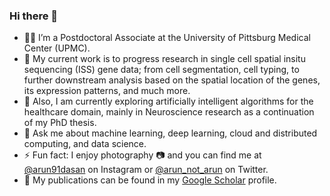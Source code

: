 ### Hi there 👋

- 👨‍💻 I’m a Postdoctoral Associate at the University of Pittsburg Medical Center (UPMC).
- 🌱 My current work is to progress research in single cell spatial insitu sequencing (ISS) gene data; from cell segmentation, cell typing, to further downstream analysis based on the spatial location of the genes, its expression patterns, and much more.
- 🌱 Also, I am currently exploring artificially intelligent algorithms for the healthcare domain, mainly in Neuroscience research as a continuation of my PhD thesis.
- 💬 Ask me about machine learning, deep learning, cloud and distributed computing, and data science.
- ⚡ Fun fact: I enjoy photography 📷 and you can find me at [@arun91dasan](https://www.instagram.com/arun91dasan/) on Instagram or [@arun_not_arun](https://twitter.com/arun_not_arun) on Twitter.
- 📄 My publications can be found in my [Google Scholar](https://scholar.google.com/citations?user=S-NrxxMAAAAJ&hl=en) profile.
<!--
**arundasan91/arundasan91** is a ✨ _special_ ✨ repository because its `README.md` (this file) appears on your GitHub profile.
